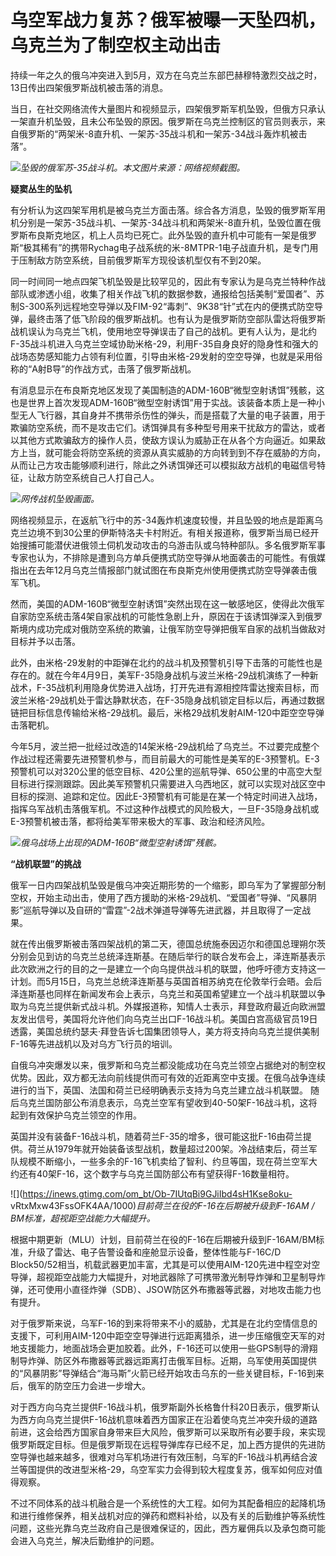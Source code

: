 # 乌空军战力复苏？俄军被曝一天坠四机，乌克兰为了制空权主动出击

持续一年之久的俄乌冲突进入到5月，双方在乌克兰东部巴赫穆特激烈交战之时，13日传出四架俄罗斯战机被击落的消息。

当日，在社交网络流传大量图片和视频显示，四架俄罗斯军机坠毁，但俄方只承认一架直升机坠毁，且未公布坠毁的原因。俄罗斯在乌克兰控制区的官员则表示，来自俄罗斯的“两架米-8直升机、一架苏-35战斗机和一架苏-34战斗轰炸机被击落”。

![](https://inews.gtimg.com/om_bt/OQeqaP777Fqz1kymX3SrQAuXOYJIn9sEnvTnXIoJBgm0EAA/1000)_坠毁的俄军苏-35战斗机。本文图片来源：网络视频截图。_

**疑窦丛生的坠机**

有分析认为这四架军用机是被乌克兰方面击落。综合各方消息，坠毁的俄罗斯军用机分别是一架苏-35战斗机、一架苏-34战斗机和两架米-8直升机，坠毁位置在俄罗斯布良斯克地区，机上人员均已死亡。此外坠毁的直升机中可能有一架是俄罗斯“极其稀有”的携带Rychag电子战系统的米-8MTPR-1电子战直升机，是专门用于压制敌方防空系统，目前俄罗斯军方现役该机型仅有不到20架。

同一时间同一地点四架飞机坠毁是比较罕见的，因此有专家认为是乌克兰特种作战部队或渗透小组，收集了相关作战飞机的数据参数，通报给包括美制“爱国者”、苏制S-300系列远程地空导弹以及FIM-92“毒刺”、9K38“针”式在内的便携式防空导弹，最终击落了低飞阶段的俄罗斯战机。也有认为是俄罗斯防空部队雷达将俄罗斯战机误认为乌克兰飞机，使用地空导弹误击了自己的战机。更有人认为，是北约F-35战斗机进入乌克兰空域协助米格-29，利用F-35自身良好的隐身性和强大的战场态势感知能力占领有利位置，引导由米格-29发射的空空导弹，也就是采用俗称的“A射B导”的作战方式，击落了俄罗斯战机。

有消息显示在布良斯克地区发现了美国制造的ADM-160B“微型空射诱饵”残骸，这也是世界上首次发现ADM-160B“微型空射诱饵”用于实战。该装备本质上是一种小型无人飞行器，其自身并不携带杀伤性的弹头，而是搭载了大量的电子装置，用于欺骗防空系统，而不是攻击它们。诱饵弹具有多种型号用来干扰敌方的雷达，或者以其他方式欺骗敌方的操作人员，使敌方误认为威胁正在从各个方向逼近。如果敌方上当，就可能会将防空系统的资源从真实威胁的方向转到到不存在威胁的方向，从而让己方攻击能够顺利进行，除此之外诱饵弹还可以模拟敌方战机的电磁信号特征，让敌方防空系统自己人打自己人。

![](https://inews.gtimg.com/om_bt/O2oACfEevXmBx72X2SSCmIFMqtyYS2zCUHoAD2kpA02FIAA/1000)_网传战机坠毁画面。_

网络视频显示，在返航飞行中的苏-34轰炸机速度较慢，并且坠毁的地点是距离乌克兰边境不到30公里的伊斯特洛夫卡村附近。有相关报道称，俄罗斯当局已经开始搜捕可能潜伏进俄领土伺机发动攻击的乌游击队或乌特种部队。多名俄罗斯军事专家也认为，不排除是遭到乌方单兵便携式防空导弹从地面袭击的可能性。有俄媒指出在去年12月乌克兰情报部门就试图在布良斯克州使用便携式防空导弹袭击俄军飞机。

然而，美国的ADM-160B“微型空射诱饵”突然出现在这一敏感地区，使得此次俄军自家防空系统击落4架自家战机的可能性急剧上升，原因在于该诱饵弹深入到俄罗斯境内成功完成对俄防空系统的欺骗，让俄军防空导弹把俄军自家的战机当做敌对目标并予以击落。

此外，由米格-29发射的中距弹在北约的战斗机及预警机引导下击落的可能性也是存在的。就在今年4月9日，美军F-35隐身战机与波兰米格-29战机演练了一种新战术，F-35战机利用隐身优势进入战场，打开先进有源相控阵雷达搜索目标，而波兰米格-29战机处于雷达静默状态，在F-35隐身战机锁定目标以后，再通过数据链把目标信息传输给米格-29战机。最后，米格29战机发射AIM-120中距空空导弹击落靶机。

今年5月，波兰把一批经过改造的14架米格-29战机给了乌克兰。不过要完成整个作战过程还需要先进预警机参与，而目前最大的可能性是美军的E-3预警机。E-3预警机可以对320公里的低空目标、420公里的巡航导弹、650公里的中高空大型目标进行探测跟踪。因此美军预警机只需要进入乌西地区，就可以实现对战区空中目标的探测、追踪和定位。因此E-3预警机有可能是在某一个特定时间进入战场，指挥乌军战机击落俄军机。不过这种作战模式的风险极大，一旦F-35隐身战机或E-3预警机被击落，都将给美军带来极大的军事、政治和经济风险。

![](https://inews.gtimg.com/om_bt/Otl7ogvLaU1ZevN2PKYZ8wkMV7cBpQ1MczjEOXqgTXDxIAA/1000)_俄乌战场上出现的ADM-160B“微型空射诱饵”残骸。_

**“战机联盟”的挑战**

俄军一日内四架战机坠毁是俄乌冲突近期形势的一个缩影，即乌军为了掌握部分制空权，开始主动出击，使用了西方援助的米格-29战机、“爱国者”导弹、“风暴阴影”巡航导弹以及自研的“雷霆”-2战术弹道导弹等先进武器，并且取得了一定战果。

就在传出俄罗斯被击落四架战机的第二天，德国总统施泰因迈尔和德国总理朔尔茨分别会见到访的乌克兰总统泽连斯基。在随后举行的联合发布会上，泽连斯基表示此次欧洲之行的目的之一是建立一个向乌提供战斗机的联盟，他呼吁德方支持这一计划。而5月15日，乌克兰总统泽连斯基与英国首相苏纳克在伦敦举行会晤。会后泽连斯基也同样在新闻发布会上表示，乌克兰和英国希望建立一个战斗机联盟以争取为乌克兰提供新式战斗机。外媒报道称，知情人士表示，拜登政府最近向欧洲盟友发出信号，美国将允许他们向乌克兰出口F-16战斗机。美国白宫高级官员19日透露，美国总统约瑟夫·拜登告诉七国集团领导人，美方将支持向乌克兰提供美制F-16等先进战机以及对乌方飞行员的培训。

自俄乌冲突爆发以来，俄罗斯和乌克兰都没能成功在乌克兰领空占据绝对的制空权优势。因此，双方都无法向前线提供而可有效的近距离空中支援。在俄乌战争连续进行的当下，英国、法国和荷兰已经明确表示支持为乌克兰建立战斗机联盟。
随后乌克兰国防部公布消息表示，乌克兰空军有望收到40-50架F-16战斗机，这将起到有效保护乌克兰领空的作用。

英国并没有装备F-16战斗机，随着荷兰F-35的增多，很可能这批F-16由荷兰提供。荷兰从1979年就开始装备该型战机，数量超过200架。冷战结束后，荷兰军队规模不断缩小，一些多余的F-16飞机卖给了智利、约旦等国，现在荷兰空军大约还有40架F-16，这个数字与乌克兰国防部公布有望获得F-16数量相符。

![](https://inews.gtimg.com/om_bt/Ob-7IUtqBi9GJiIbd4sH1Kse8oku-
vRtxMxw43FssOFK4AA/1000)_目前荷兰在役的F-16在后期被升级到F-16AM / BM标准，超视距空战能力大幅提升。_

根据中期更新（MLU）计划，目前荷兰在役的F-16在后期被升级到F-16AM/BM标准，升级了雷达、电子告警设备和座舱显示设备，整体性能与F-16C/D
Block50/52相当，机载武器更加丰富，尤其是可以使用AIM-120先进中程空对空导弹，超视距空战能力大幅提升，对地武器除了可携带激光制导炸弹和卫星制导炸弹，还可使用小直径炸弹（SDB）、JSOW防区外布撒器等武器，对地攻击能力也有提升。

对于俄罗斯来说，乌军F-16的到来将带来不小的威胁，尤其是在北约空情信息的支援下，可利用AIM-120中距空空导弹进行远距离猎杀，进一步压缩俄空天军的对地支援能力，地面战场会更加胶着。此外，F-16还可以使用一些GPS制导的滑翔制导炸弹、防区外布撒器等武器远距离打击俄军目标。近期，乌军使用英国提供的“风暴阴影”导弹结合“海马斯”火箭已经开始攻击乌东的一些关键目标，F-16到来后，俄军的防空压力会进一步增大。

对于西方向乌克兰提供F-16战斗机，俄罗斯副外长格鲁什科20日表示，俄罗斯认为西方向乌克兰提供F-16战机意味着西方国家正在沿着使乌克兰冲突升级的道路前进，这会给西方国家自身带来巨大风险，俄罗斯可以采取所有必要手段，来实现俄罗斯既定目标。但是俄罗斯现在远程导弹库存已经不足，加上西方提供的先进防空导弹也越来越多，很难对乌军机场进行有效压制，乌军的F-16战斗机再结合波兰等国提供的改进型米格-29，乌空军实力会得到较大程度复苏，俄军如何应对值得观察。

不过不同体系的战斗机融合是一个系统性的大工程。如何为其配备相应的起降机场和进行维修保养，相关战机对应的弹药和燃料补给，以及有关的后勤维护等系统性问题，这些光靠乌克兰政府自己是很难保证的，因此，西方雇佣兵以及承包商可能会进入乌克兰，解决后勤维护的问题。

